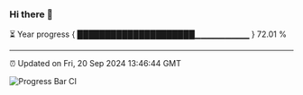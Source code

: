 ### Hi there 👋

⏳ Year progress { █████████████████████▁▁▁▁▁▁▁▁▁ } 72.01 %

---

⏰ Updated on Fri, 20 Sep 2024 13:46:44 GMT

![Progress Bar CI](https://github.com/IshwaranRudhara/GIT-ACTION/workflows/Progress%20Bar%20CI/badge.svg)

